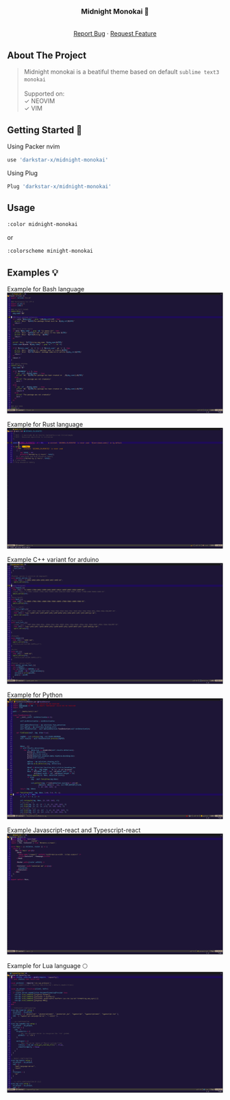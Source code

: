 <div id="top"></div>

<!-- PROJECT LOGO -->
<br />
<div align="center">
  <h3 align="center">Midnight Monokai 🍇</h3>
  <p align="center">
    <br />
    <a href="https://github.com/darkstar-x/frost-pkg/issues">Report Bug</a>
    ·
    <a href="https://github.com/darkstar-x/frost-pkg/issues">Request Feature</a>
  </p>
</div>

<!-- ABOUT THE PROJECT -->
## About The Project
> Midnight monokai is a beatiful theme based on default `sublime text3 monokai`<br><br>
Supported on:<br>
✓ NEOVIM<br>
✓ VIM

<!-- GETTING STARTED -->
<div id="getting-started">

## Getting Started 🚀

Using Packer nvim
```sh
use 'darkstar-x/midnight-monokai'
```
Using Plug
```sh
Plug 'darkstar-x/midnight-monokai'
```
## Usage

```sh
:color midnight-monokai
```
or
```sh
:colorscheme minight-monokai
```

## Examples 💡

Example for Bash language
<img src="images/i3_screenshot_2023-01-29-11-52-57.png" alt="Main banner" >

Example for Rust language
<img src="images/i3_screenshot_2023-01-29-11-49-07.png" alt="Main banner" >

Example C++ variant for arduino
<img src="images/i3_screenshot_2023-01-29-11-53-22.png" alt="Main banner" >


Example for Python
<img src="images/i3_screenshot_2023-01-29-11-54-20.png" alt="Main banner" >


Example Javascript-react and Typescript-react
<img src="images/i3_screenshot_2023-01-29-11-56-56.png" alt="Main banner" >


Example for Lua language 🌕
<img src="images/i3_screenshot_2023-01-29-11-57-34.png" alt="Main banner" >

